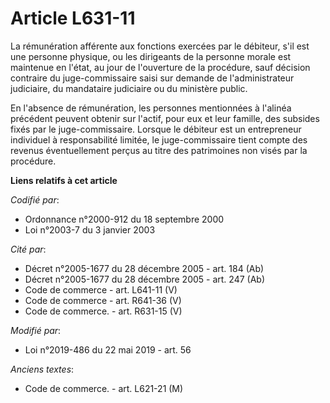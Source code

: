 # Article L631-11

La rémunération afférente aux fonctions exercées par le débiteur, s'il est une personne physique, ou les dirigeants de la
personne morale est maintenue en l'état, au jour de l'ouverture de la procédure, sauf décision contraire du juge-commissaire
saisi sur demande de l'administrateur judiciaire, du mandataire judiciaire ou du ministère public.

En l'absence de rémunération, les personnes mentionnées à l'alinéa précédent peuvent obtenir sur l'actif, pour eux et leur
famille, des subsides fixés par le juge-commissaire. Lorsque le débiteur est un entrepreneur individuel à responsabilité
limitée, le juge-commissaire tient compte des revenus éventuellement perçus au titre des patrimoines non visés par la
procédure.

**Liens relatifs à cet article**

_Codifié par_:

  - Ordonnance n°2000-912 du 18 septembre 2000
  - Loi n°2003-7 du 3 janvier 2003

_Cité par_:

  - Décret n°2005-1677 du 28 décembre 2005 - art. 184 (Ab)
  - Décret n°2005-1677 du 28 décembre 2005 - art. 247 (Ab)
  - Code de commerce - art. L641-11 (V)
  - Code de commerce - art. R641-36 (V)
  - Code de commerce. - art. R631-15 (V)

_Modifié par_:

  - Loi n°2019-486 du 22 mai 2019 - art. 56

_Anciens textes_:

  - Code de commerce. - art. L621-21 (M)
